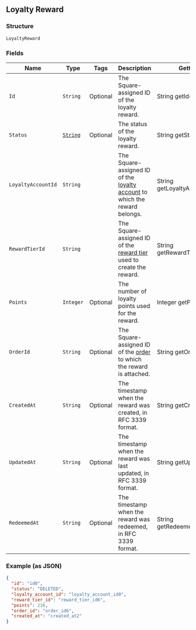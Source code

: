 ## Loyalty Reward

### Structure

`LoyaltyReward`

### Fields

| Name | Type | Tags | Description | Getter |
|  --- | --- | --- | --- | --- |
| `Id` | `String` | Optional | The Square-assigned ID of the loyalty reward. | String getId() |
| `Status` | [`String`](/doc/models/loyalty-reward-status.md) | Optional | The status of the loyalty reward. | String getStatus() |
| `LoyaltyAccountId` | `String` |  | The Square-assigned ID of the [loyalty account](#type-LoyaltyAccount) to which the reward belongs. | String getLoyaltyAccountId() |
| `RewardTierId` | `String` |  | The Square-assigned ID of the [reward tier](#type-LoyaltyProgramRewardTier) used to create the reward. | String getRewardTierId() |
| `Points` | `Integer` | Optional | The number of loyalty points used for the reward. | Integer getPoints() |
| `OrderId` | `String` | Optional | The Square-assigned ID of the [order](#type-Order) to which the reward is attached. | String getOrderId() |
| `CreatedAt` | `String` | Optional | The timestamp when the reward was created, in RFC 3339 format. | String getCreatedAt() |
| `UpdatedAt` | `String` | Optional | The timestamp when the reward was last updated, in RFC 3339 format. | String getUpdatedAt() |
| `RedeemedAt` | `String` | Optional | The timestamp when the reward was redeemed, in RFC 3339 format. | String getRedeemedAt() |

### Example (as JSON)

```json
{
  "id": "id0",
  "status": "DELETED",
  "loyalty_account_id": "loyalty_account_id0",
  "reward_tier_id": "reward_tier_id6",
  "points": 236,
  "order_id": "order_id6",
  "created_at": "created_at2"
}
```

